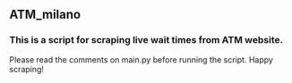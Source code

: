 ATM_milano
---

### This is a script for scraping live wait times from ATM website.
Please read the comments on main.py before running the script. Happy scraping!
